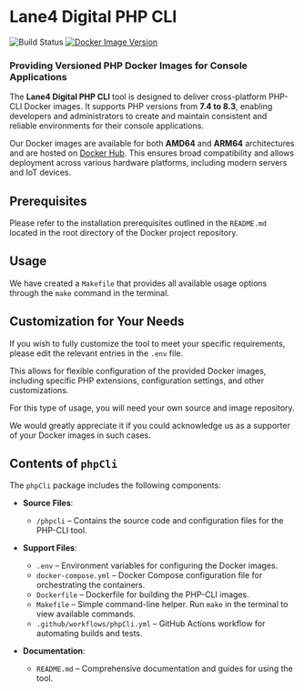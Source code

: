 # Lane4 Digital PHP CLI

![Build Status](https://github.com/lane4jardis/docker/actions/workflows/phpCli.yml/badge.svg)
[![Docker Image Version](https://img.shields.io/docker/v/lane4jardis/phpcli?sort=semver)](https://hub.docker.com/r/lane4jardis/phpcli)

### Providing Versioned PHP Docker Images for Console Applications

The **Lane4 Digital PHP CLI** tool is designed to deliver cross-platform PHP-CLI Docker images. It supports PHP versions from **7.4 to 8.3**, enabling developers and administrators to create and maintain consistent and reliable environments for their console applications.

Our Docker images are available for both **AMD64** and **ARM64** architectures and are hosted on [Docker Hub](https://hub.docker.com/r/lane4jardis/phpcli). This ensures broad compatibility and allows deployment across various hardware platforms, including modern servers and IoT devices.

## Prerequisites

Please refer to the installation prerequisites outlined in the `README.md` located in the root directory of the Docker project repository.

## Usage

We have created a `Makefile` that provides all available usage options through the `make` command in the terminal.

## Customization for Your Needs

If you wish to fully customize the tool to meet your specific requirements, please edit the relevant entries in the `.env` file.

This allows for flexible configuration of the provided Docker images, including specific PHP extensions, configuration settings, and other customizations.

For this type of usage, you will need your own source and image repository.

We would greatly appreciate it if you could acknowledge us as a supporter of your Docker images in such cases.

## Contents of `phpCli`

The `phpCli` package includes the following components:

- **Source Files**:
    - `/phpcli` – Contains the source code and configuration files for the PHP-CLI tool.

- **Support Files**:
    - `.env` – Environment variables for configuring the Docker images.
    - `docker-compose.yml` – Docker Compose configuration file for orchestrating the containers.
    - `Dockerfile` – Dockerfile for building the PHP-CLI images.
    - `Makefile` – Simple command-line helper. Run `make` in the terminal to view available commands.
    - `.github/workflows/phpCli.yml` – GitHub Actions workflow for automating builds and tests.

- **Documentation**:
    - `README.md` – Comprehensive documentation and guides for using the tool.
